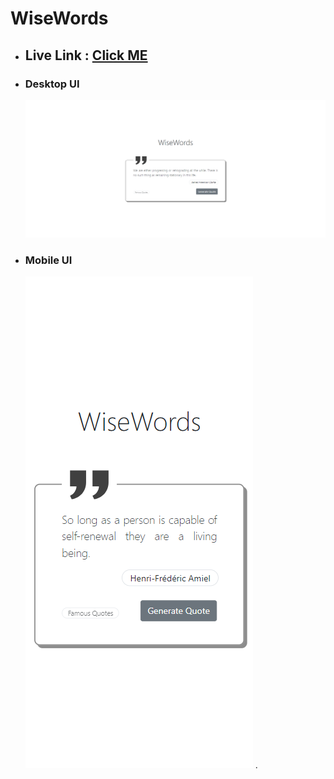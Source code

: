 # WiseWords

- ## Live Link : [Click ME](https://tahsin000.github.io/VUE_JS_CLI/assets/Quote/index.html)

- ### Desktop UI
  ![Alt text](asstes/image.png)
- ### Mobile UI
  ![Alt text](asstes/image1.png)
  .
